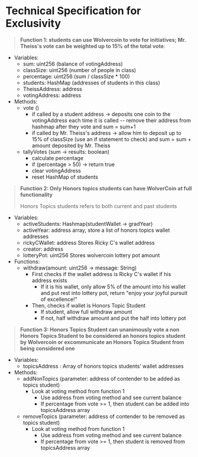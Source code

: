 # Technical Specification for Exclusivity 
> **Function 1: students can use Wolvercoin to vote for initiatives; Mr. Theiss's vote can be weighted up to 15% of the total vote**: 
- Variables:
  - sum: uint256 (balance of votingAddress)
  - classSize: uint256 (number of people in class)
  - percentage: uint256 (sum / classSize * 100)
  - students: HashMap (addresses of students in this class)
  - TheissAddress: address
  - votingAddress: address
- Methods:
  - vote ()
    - if called by a student address -> deposits one coin to the votingAddress each time it is called -- remove their address from hashmap after they vote and sum = sum+1
    - if called by Mr. Theiss's address -> allow him to deposit up to 15% of classSize (use an if statement to check) and sum = sum + amount deposited by Mr. Theiss
  - tallyVotes (sum -> results: boolean)
    - calculate percentage
    - if (percentage > 50) -> return true
    - clear votingAddress
    - reset HashMap of students

> **Function 2: Only Honors topics students can have WolverCoin at full functionality**
> 
> Honors Topics students refers to both current and past students
> 
- Variables:
  - activeStudents: Hashmap(studentWallet -> gradYear)
  - activeYear: address array, store a list of honors topics wallet addresses
  - rickyCWallet: address Stores Ricky C's wallet address
  - creator: address
  - lotteryPot: uint256 Stores wolvercoin lottery pot amount
- Functions:
  - withdraw(amount: uint256 -> message: String)
    - First checks if the wallet address is Ricky C's wallet if his address exists
      - If it is his wallet, only allow 5% of the amount into his wallet and put rest into lottery pot, return "enjoy your joyful pursuit of excellence!"
    - Then, checks if wallet is Honors Topic Student
      - If student, allow full withdraw amount
      - If not, half withdraw amount and put the half into lottery pot

> **Function 3: Honors Topics Student can unanimously vote a non Honors Topics Student to be considered an honors topics student by Wolvercoin or excommunicate an Honors Topics Student from being considered one**
- Variables: 
    - topicsAddress : Array of honors topics students’ wallet addresses
- Methods:
    - addNonTopics (parameter: address of contender to be added as topics student)
        - Look at voting method from function 1
          - Use address from voting method and see current balance 
	      - If percentage from vote >= 1, then student can be added into topicsAddress array
	- removeTopics (parameter: address of contender to be removed as topics student)
	  	- Look at voting method from function 1
		    - Use address from voting method and see current balance 
		  - If percentage from vote >= 1, then student is removed from topicsAddress array
